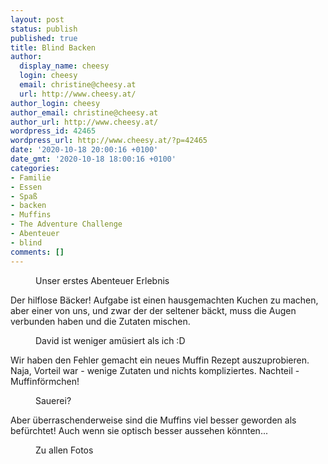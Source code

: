 ```yaml
---
layout: post
status: publish
published: true
title: Blind Backen
author:
  display_name: cheesy
  login: cheesy
  email: christine@cheesy.at
  url: http://www.cheesy.at/
author_login: cheesy
author_email: christine@cheesy.at
author_url: http://www.cheesy.at/
wordpress_id: 42465
wordpress_url: http://www.cheesy.at/?p=42465
date: '2020-10-18 20:00:16 +0100'
date_gmt: '2020-10-18 18:00:16 +0100'
categories:
- Familie
- Essen
- Spaß
- backen
- Muffins
- The Adventure Challenge
- Abenteuer
- blind
comments: []
---
```

<!-- wp:image {"id":42460} -->
<figure class="wp-block-image"><img src="{% link _fotos/events/2016-2020/2020-2/abenteuer-ausfluge/blind-backen/Blind-Backen-008.jpg %}" alt="" class="wp-image-42460"><br>
<figcaption>Unser erstes Abenteuer Erlebnis</figcaption>
</figure>
<!-- /wp:image -->
<!-- wp:paragraph -->
Der hilflose Bäcker!
<!-- /wp:paragraph -->
<!-- wp:paragraph -->
Aufgabe ist einen hausgemachten Kuchen zu machen, aber einer von uns, und zwar der der seltener bäckt, muss die Augen verbunden haben und die Zutaten mischen.
<!-- /wp:paragraph -->
<!-- wp:image {"id":42457} -->
<figure class="wp-block-image"><img src="{% link _fotos/events/2016-2020/2020-2/abenteuer-ausfluge/blind-backen/Blind-Backen-005.jpg %}" alt="" class="wp-image-42457"><br>
<figcaption>David ist weniger amüsiert als ich :D</figcaption>
</figure>
<!-- /wp:image -->
<!-- wp:paragraph -->
Wir haben den Fehler gemacht ein neues Muffin Rezept auszuprobieren. Naja, Vorteil war - wenige Zutaten und nichts kompliziertes. Nachteil - Muffinförmchen!
<!-- /wp:paragraph -->
<!-- wp:image {"id":42458} -->
<figure class="wp-block-image"><img src="{% link _fotos/events/2016-2020/2020-2/abenteuer-ausfluge/blind-backen/Blind-Backen-006.jpg %}" alt="" class="wp-image-42458"><br>
<figcaption>Sauerei?</figcaption>
</figure>
<!-- /wp:image -->
<!-- wp:paragraph -->
Aber überraschenderweise sind die Muffins viel besser geworden als befürchtet! Auch wenn sie optisch besser aussehen könnten...
<!-- /wp:paragraph -->
<!-- wp:image {"id":42461,"linkDestination":"custom"} -->
<figure class="wp-block-image"><a href="{% link _fotos/events/2016-2020/2020-2/abenteuer-ausfluge/blind-backen/index.md %}"><img src="{% link _fotos/events/2016-2020/2020-2/abenteuer-ausfluge/blind-backen/Blind-Backen-009.jpg %}" alt="" class="wp-image-42461"></a><br>
<figcaption>Zu allen Fotos</figcaption>
</figure>
<!-- /wp:image -->
